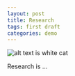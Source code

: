```yaml
---
layout: post
title: Research
tags: first draft
categories: demo
---
```




![alt text is white cat](https://upload.wikimedia.org/wikipedia/commons/thumb/b/b1/VAN_CAT.png/480px-VAN_CAT.png)


Research is ...
